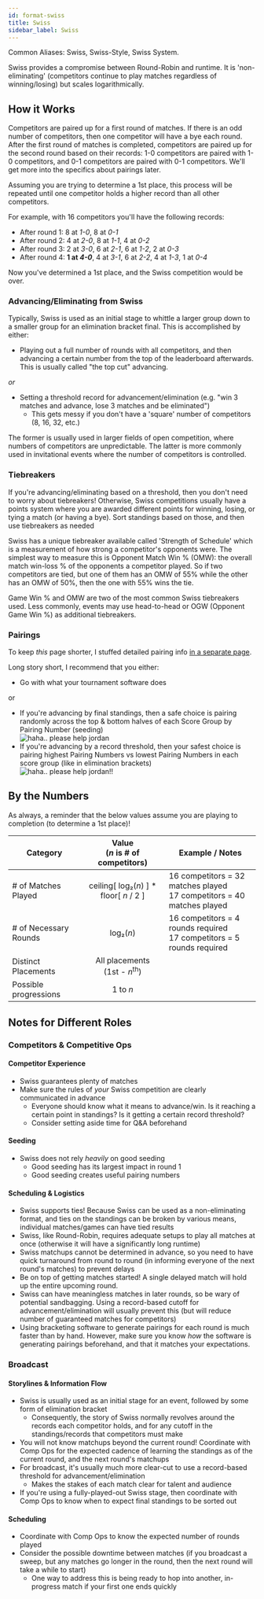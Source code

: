 ```yaml
---
id: format-swiss
title: Swiss
sidebar_label: Swiss
---
```


Common Aliases: Swiss, Swiss-Style, Swiss System.

Swiss provides a compromise between Round-Robin and runtime.
It is 'non-eliminating' (competitors continue to play matches regardless of winning/losing) but scales logarithmically.

## How it Works

Competitors are paired up for a first round of matches.
If there is an odd number of competitors, then one competitor will have a bye each round.
After the first round of matches is completed, competitors are paired up for the second round based on their records: 1-0 competitors are paired with 1-0 competitors, and 0-1 competitors are paired with 0-1 competitors.
We'll get more into the specifics about pairings later.

Assuming you are trying to determine a 1st place, this process will be repeated until one competitor holds a higher record than all other competitors.

For example, with 16 competitors you'll have the following records:

* After round 1: 8 at *1-0*, 8 at *0-1*
* After round 2: 4 at *2-0*, 8 at *1-1*, 4 at *0-2*
* After round 3: 2 at *3-0*, 6 at *2-1*, 6 at *1-2*, 2 at *0-3*
* After round 4: **1 at *4-0***, 4 at *3-1*, 6 at *2-2*, 4 at *1-3*, 1 at *0-4*

Now you've determined a 1st place, and the Swiss competition would be over.

### Advancing/Eliminating from Swiss

Typically, Swiss is used as an initial stage to whittle a larger group down to a smaller group for an elimination bracket final.
This is accomplished by either:

* Playing out a full number of rounds with all competitors, and then advancing a certain number from the top of the leaderboard afterwards. This is usually called "the top cut" advancing.

*or*

* Setting a threshold record for advancement/elimination (e.g. "win 3 matches and advance, lose 3 matches and be eliminated")
  * This gets messy if you don't have a 'square' number of competitors (8, 16, 32, etc.)

The former is usually used in larger fields of open competition, where numbers of competitors are unpredictable.
The latter is more commonly used in invitational events where the number of competitors is controlled.

### Tiebreakers

If you're advancing/eliminating based on a threshold, then you don't need to worry about tiebreakers!
Otherwise, Swiss competitions usually have a points system where you are awarded different points for winning, losing, or tying a match (or having a bye).
Sort standings based on those, and then use tiebreakers as needed

Swiss has a unique tiebreaker available called 'Strength of Schedule' which is a measurement of how strong a competitor's opponents were.
The simplest way to measure this is Opponent Match Win % (OMW): the overall match win-loss % of the opponents a competitor played.
So if two competitors are tied, but one of them has an OMW of 55% while the other has an OMW of 50%, then the one with 55% wins the tie.

Game Win % and OMW are two of the most common Swiss tiebreakers used.
Less commonly, events may use head-to-head or OGW (Opponent Game Win %) as additional tiebreakers.

### Pairings

To keep *this* page shorter, I stuffed detailed pairing info [in a separate page](swiss-pairings).

Long story short, I recommend that you either:

* Go with what your tournament software does

or

* If you're advancing by final standings, then a safe choice is pairing randomly across the top & bottom halves of each Score Group by Pairing Number (seeding) <br />
![haha.. please help jordan](/img/godhelpme3.jpg)
* If you're advancing by a record threshold, then your safest choice is pairing highest Pairing Numbers vs lowest Pairing Numbers in each score group (like in elimination brackets) <br /> ![haha.. please help jordan!!](/img/godhelpme2.jpg)

## By the Numbers

As always, a reminder that the below values assume you are playing to completion (to determine a 1st place)!

| Category              |      Value <br />(*n* is # of competitors)                |   Example / Notes |
| -------------         | :-----------:             | ----- |
| # of Matches Played   | ceiling[ log₂(*n*) ] \* floor[ *n*  / 2 ]                   | 16 competitors = 32 matches played <br />17 competitors = 40 matches played |
| # of Necessary Rounds    |   log₂(*n*)               | 16 competitors = 4 rounds required <br /> 17 competitors = 5 rounds required |
| Distinct Placements   |   All placements <br /> (1st - *n*<sup>th</sup>)       |
| Possible progressions | 1 to *n*  |

## Notes for Different Roles

### Competitors & Competitive Ops

#### Competitor Experience

* Swiss guarantees plenty of matches
* Make sure the rules of *your* Swiss competition are clearly communicated in advance
  * Everyone should know what it means to advance/win. Is it reaching a certain point in standings? Is it getting a certain record threshold?
  * Consider setting aside time for Q&A beforehand

#### Seeding

* Swiss does not rely *heavily* on good seeding
  * Good seeding has its largest impact in round 1
  * Good seeding creates useful pairing numbers

#### Scheduling & Logistics

* Swiss supports ties! Because Swiss can be used as a non-eliminating format, and ties on the standings can be broken by various means, individual matches/games can have tied results
* Swiss, like Round-Robin, requires adequate setups to play all matches at once (otherwise it will have a significantly long runtime)
* Swiss matchups cannot be determined in advance, so you need to have quick turnaround from round to round (in informing everyone of the next round's matches) to prevent delays
* Be on top of getting matches started! A single delayed match will hold up the entire upcoming round.
* Swiss can have meaningless matches in later rounds, so be wary of potential sandbagging. Using a record-based cutoff for advancement/elimination will usually prevent this (but will reduce number of guaranteed matches for competitors)
* Using bracketing software to generate pairings for each round is much faster than by hand. However, make sure you know *how* the software is generating pairings beforehand, and that it matches your expectations.

### Broadcast

#### Storylines & Information Flow

* Swiss is usually used as an initial stage for an event, followed by some form of elimination bracket
  * Consequently, the story of Swiss normally revolves around the records each competitor holds, and for any cutoff in the standings/records that competitors must make
* You will not know matchups beyond the current round! Coordinate with Comp Ops for the expected cadence of learning the standings as of the current round, and the next round's matchups
* For broadcast, it's usually much more clear-cut to use a record-based threshold for advancement/elimination
  * Makes the stakes of each match clear for talent and audience
* If you're using a fully-played-out Swiss stage, then coordinate with Comp Ops to know when to expect final standings to be sorted out

#### Scheduling

* Coordinate with Comp Ops to know the expected number of rounds played
* Consider the possible downtime between matches (if you broadcast a sweep, but any matches go longer in the round, then the next round will take a while to start)
  * One way to address this is being ready to hop into another, in-progress match if your first one ends quickly
